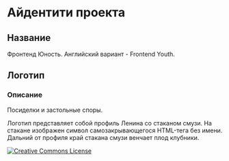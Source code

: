 # Айдентити проекта

## Название

Фронтенд Юность. Английский вариант - Frontend Youth.

## Логотип

### Описание

Посиделки и застольные споры.

Логотип представляет собой профиль Ленина со стаканом смузи. На стакане
изображен символ самозакрывающегося HTML-тега без имени. Дальний от профиля
край стакана смузи венчает плод клубники.

<a rel="license" href="http://creativecommons.org/licenses/by-nc-nd/4.0/">
    <img
        alt="Creative Commons License" style="border-width:0"
        src="https://i.creativecommons.org/l/by-nc-nd/4.0/88x31.png"
    />
</a>
